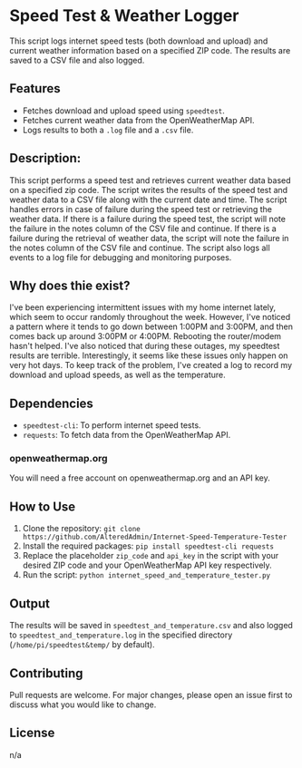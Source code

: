 # Speed Test & Weather Logger

This script logs internet speed tests (both download and upload) and current weather information based on a specified ZIP code. The results are saved to a CSV file and also logged.

## Features
- Fetches download and upload speed using `speedtest`.
- Fetches current weather data from the OpenWeatherMap API.
- Logs results to both a `.log` file and a `.csv` file.

## Description:
This script performs a speed test and retrieves current weather data based on a specified zip code.
The script writes the results of the speed test and weather data to a CSV file along with the current date and time.
The script handles errors in case of failure during the speed test or retrieving the weather data.
If there is a failure during the speed test, the script will note the failure in the notes column of the CSV file and continue.
If there is a failure during the retrieval of weather data, the script will note the failure in the notes column of the CSV file and continue.
The script also logs all events to a log file for debugging and monitoring purposes.

## Why does thie exist?
I've been experiencing intermittent issues with my home internet lately, which seem to occur randomly throughout the week. However, I've noticed a pattern where it tends to go down between 1:00PM and 3:00PM, and then comes back up around 3:00PM or 4:00PM. Rebooting the router/modem hasn't helped. I've also noticed that during these outages, my speedtest results are terrible. Interestingly, it seems like these issues only happen on very hot days. To keep track of the problem, I've created a log to record my download and upload speeds, as well as the temperature.

## Dependencies
- `speedtest-cli`: To perform internet speed tests.
- `requests`: To fetch data from the OpenWeatherMap API.
### openweathermap.org
You will need a free account on openweathermap.org and an API key.

## How to Use
1. Clone the repository: `git clone https://github.com/AlteredAdmin/Internet-Speed-Temperature-Tester`
2. Install the required packages: `pip install speedtest-cli requests`
3. Replace the placeholder `zip_code` and `api_key` in the script with your desired ZIP code and your OpenWeatherMap API key respectively.
4. Run the script: `python internet_speed_and_temperature_tester.py`

## Output
The results will be saved in `speedtest_and_temperature.csv` and also logged to `speedtest_and_temperature.log` in the specified directory (`/home/pi/speedtest&temp/` by default).

## Contributing
Pull requests are welcome. For major changes, please open an issue first to discuss what you would like to change.

## License
n/a
